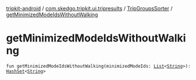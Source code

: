 [tripkit-android](../../index.md) / [com.skedgo.tripkit.ui.tripresults](../index.md) / [TripGroupsSorter](index.md) / [getMinimizedModeIdsWithoutWalking](./get-minimized-mode-ids-without-walking.md)

# getMinimizedModeIdsWithoutWalking

`fun getMinimizedModeIdsWithoutWalking(minimizedModeIds: `[`List`](https://kotlinlang.org/api/latest/jvm/stdlib/kotlin.collections/-list/index.html)`<`[`String`](https://kotlinlang.org/api/latest/jvm/stdlib/kotlin/-string/index.html)`>): `[`HashSet`](https://docs.oracle.com/javase/7/docs/api/java/util/HashSet.html)`<`[`String`](https://kotlinlang.org/api/latest/jvm/stdlib/kotlin/-string/index.html)`>`
